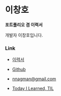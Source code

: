 # 이창호

**포트폴리오 겸 이력서**

개발자 이창호입니다.

### Link
- [이력서](https://github.com/nnagman/Portfolio-Resume/blob/master/Resume_kr.md)

- [Github](https://github.com/nnagman)
- nnagman@gmail.com

- [Today I Learned, TIL](https://github.com/Nnagman/TIL)

